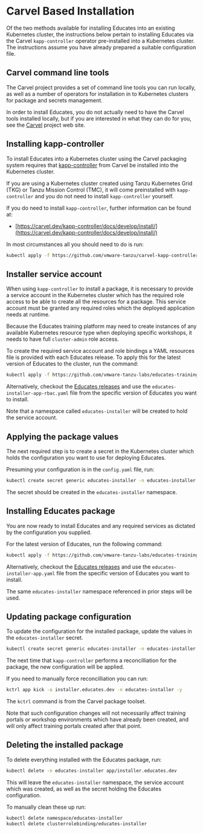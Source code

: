 Carvel Based Installation
=========================

Of the two methods available for installing Educates into an existing Kubernetes cluster, the instructions below pertain to installing Educates via the Carvel `kapp-controller` operator pre-installed into a Kubernetes cluster. The instructions assume you have already prepared a suitable configuration file.

Carvel command line tools
-------------------------

The Carvel project provides a set of command line tools you can run locally, as well as a number of operators for installation in to Kubernetes clusters for package and secrets management.

In order to install Educates, you do not actually need to have the Carvel tools installed locally, but if you are interested in what they can do for you, see the [Carvel](https://carvel.dev/) project web site.

Installing kapp-controller
--------------------------

To install Educates into a Kubernetes cluster using the Carvel packaging system requires that [kapp-controller](https://carvel.dev/kapp-controller/) from Carvel be installed into the Kubernetes cluster.

If you are using a Kubernetes cluster created using Tanzu Kubernetes Grid (TKG) or Tanzu Mission Control (TMC), it will come preinstalled with ``kapp-controller`` and you do not need to install ``kapp-controller`` yourself.

If you do need to install ``kapp-controller``, further information can be found at:

* [https://carvel.dev/kapp-controller/docs/develop/install/](https://carvel.dev/kapp-controller/docs/develop/install/)

In most circumstances all you should need to do is run:

```bash
kubectl apply -f https://github.com/vmware-tanzu/carvel-kapp-controller/releases/latest/download/release.yml
```

Installer service account
-------------------------

When using `kapp-controller` to install a package, it is necessary to provide a service account in the Kubernetes cluster which has the required role access to be able to create all the resources for a package. This service account must be granted any required roles which the deployed application needs at runtime.

Because the Educates training platform may need to create instances of any available Kubernetes resource type when deploying specific workshops, it needs to have full `cluster-admin` role access.

To create the required service account and role bindings a YAML resources file is provided with each Educates release. To apply this for the latest version of Educates to the cluster, run the command:

```bash
kubectl apply -f https://github.com/vmware-tanzu-labs/educates-training-platform/releases/latest/download/educates-installer-app-rbac.yaml
```

Alternatively, checkout the [Educates releases](https://github.com/vmware-tanzu-labs/educates-training-platform/releases) and use the `educates-installer-app-rbac.yaml` file from the specific version of Educates you want to install.

Note that a namespace called `educates-installer` will be created to hold the service account.

Applying the package values
---------------------------

The next required step is to create a secret in the Kubernetes cluster which holds the configuration you want to use for deploying Educates.

Presuming your configuration is in the `config.yaml` file, run:

```bash
kubectl create secret generic educates-installer -n educates-installer --from-file config.yaml --save-config
```

The secret should be created in the `educates-installer` namespace.

Installing Educates package
---------------------------

You are now ready to install Educates and any required services as dictated by the configuration you supplied.

For the latest version of Educates, run the following command:

```bash
kubectl apply -f https://github.com/vmware-tanzu-labs/educates-training-platform/releases/latest/download/educates-installer-app.yaml
```

Alternatively, checkout the [Educates releases](https://github.com/vmware-tanzu-labs/educates-training-platform/releases) and use the `educates-installer-app.yaml` file from the specific version of Educates you want to install.

The same `educates-installer` namespace referenced in prior steps will be used.

Updating package configuration
------------------------------

To update the configuration for the installed package, update the values in the `educates-installer` secret.

```bash
kubectl create secret generic educates-installer -n educates-installer --from-file config.yaml --dry-run=client -o yaml | kubectl apply -f -
```

The next time that `kapp-controller` performs a reconcilliation for the package, the new configuration will be applied.

If you need to manually force reconcilliation you can run:

```bash
kctrl app kick -a installer.educates.dev -n educates-installer -y
```

The `kctrl` command is from the Carvel package toolset.

Note that such configuration changes will not necessarily affect training portals or workshop environments which have already been created, and will only affect training portals created after that point.

Deleting the installed package
------------------------------

To delete everything installed with the Educates package, run:

```bash
kubectl delete -n educates-installer app/installer.educates.dev
```

This will leave the `educates-installer` namespace, the service account which was created, as well as the secret holding the Educates configuration.

To manually clean these up run:

```bash
kubectl delete namespace/educates-installer
kubectl delete clusterrolebinding/educates-installer
```
